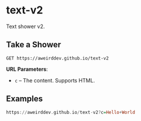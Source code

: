 # text-v2

Text shower v2.

## Take a Shower
```http
GET https://aweirddev.github.io/text-v2
```
**URL Parameters**:
- `c` – The content. Supports HTML.

## Examples
```haskell
https://aweirddev.github.io/text-v2?c=Hello+World
```
